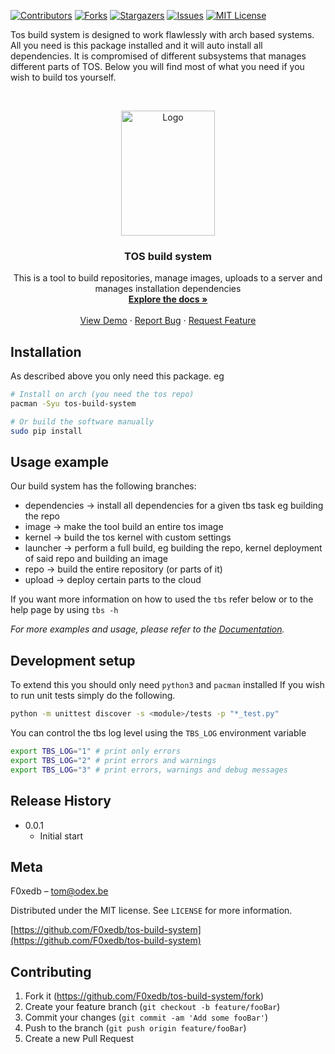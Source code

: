 [![Contributors][contributors-shield]][contributors-url]
[![Forks][forks-shield]][forks-url]
[![Stargazers][stars-shield]][stars-url]
[![Issues][issues-shield]][issues-url]
[![MIT License][license-shield]][license-url]


Tos build system is designed to work flawlessly with arch based systems.
All you need is this package installed and it will auto install all dependencies.
It is compromised of different subsystems that manages different parts of TOS.
Below you will find most of what you need if you wish to build tos yourself.


<!-- PROJECT LOGO -->
<br />
<p align="center">
  <a href="https://github.com/ODEX-TOS/tos-build-system">
    <img src="https://tos.odex.be/images/logo.svg" alt="Logo" width="150" height="200">
  </a>

  <h3 align="center">TOS build system</h3>

  <p align="center">
    This is a tool to build repositories, manage images, uploads to a server and manages installation dependencies
    <br />
    <a href="https://github.com/ODEX-TOS/tos-build-system"><strong>Explore the docs »</strong></a>
    <br />
    <br />
    <a href="https://github.com/ODEX-TOS/tos-build-system">View Demo</a>
    ·
    <a href="https://github.com/ODEX-TOS/tos-build-system/issues">Report Bug</a>
    ·
    <a href="https://github.com/ODEX-TOS/tos-build-system/issues">Request Feature</a>
  </p>
</p>

## Installation

As described above you only need this package.
eg

```bash
# Install on arch (you need the tos repo)
pacman -Syu tos-build-system

# Or build the software manually
sudo pip install
```


## Usage example

Our build system has the following branches:
* dependencies -> install all dependencies for a given tbs task eg building the repo
* image -> make the tool build an entire tos image
* kernel -> build the tos kernel with custom settings
* launcher -> perform a full build, eg building the repo, kernel deployment of said repo and building an image
* repo -> build the entire repository (or parts of it)
* upload -> deploy certain parts to the cloud

If you want more information on how to used the `tbs` refer below or to the help page by using `tbs -h`

_For more examples and usage, please refer to the [Documentation](https://github.com/ODEX-TOS/tos-build-system)._

## Development setup

To extend this you should only need `python3` and `pacman` installed
If you wish to run unit tests simply do the following.
```sh
python -m unittest discover -s <module>/tests -p "*_test.py"
```

You can control the tbs log level using the `TBS_LOG` environment variable
```sh
export TBS_LOG="1" # print only errors
export TBS_LOG="2" # print errors and warnings
export TBS_LOG="3" # print errors, warnings and debug messages
```

## Release History

* 0.0.1
    * Initial start

## Meta

F0xedb – tom@odex.be

Distributed under the MIT license. See ``LICENSE`` for more information.

[https://github.com/F0xedb/tos-build-system](https://github.com/F0xedb/tos-build-system)

## Contributing

1. Fork it (<https://github.com/F0xedb/tos-build-system/fork>)
2. Create your feature branch (`git checkout -b feature/fooBar`)
3. Commit your changes (`git commit -am 'Add some fooBar'`)
4. Push to the branch (`git push origin feature/fooBar`)
5. Create a new Pull Request

<!-- Markdown link & img dfn's -->
[contributors-shield]: https://img.shields.io/github/contributors/ODEX-TOS/tos-build-system.svg?style=flat-square
[contributors-url]: https://github.com/ODEX-TOS/tos-build-system/graphs/contributors
[forks-shield]: https://img.shields.io/github/forks/ODEX-TOS/tos-build-system.svg?style=flat-square
[forks-url]: https://github.com/ODEX-TOS/tos-build-system/network/members
[stars-shield]: https://img.shields.io/github/stars/ODEX-TOS/tos-build-system.svg?style=flat-square
[stars-url]: https://github.com/ODEX-TOS/tos-build-system/stargazers
[issues-shield]: https://img.shields.io/github/issues/ODEX-TOS/tos-build-system.svg?style=flat-square
[issues-url]: https://github.com/ODEX-TOS/tos-build-system/issues
[license-shield]: https://img.shields.io/github/license/ODEX-TOS/tos-build-system.svg?style=flat-square
[license-url]: https://github.com/ODEX-TOS/tos-build-system/blob/master/LICENSE.txt
[product-screenshot]: https://tos.odex.be/images/logo.svg
